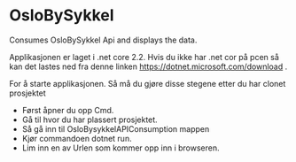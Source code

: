 # OsloBySykkel
Consumes OsloBySykkel Api and displays the data.

Applikasjonen er laget i .net core 2.2.
Hvis du ikke har .net cor på pcen så kan det lastes ned fra denne linken https://dotnet.microsoft.com/download . 

For å starte applikasjonen.
Så må du gjøre disse stegene etter du har clonet prosjektet

* Først åpner du opp Cmd.
* Gå til hvor du har plassert prosjektet. 
* Så gå inn til OsloBysykkelAPIConsumption mappen 
* Kjør commandoen dotnet run.
* Lim inn en av Urlen som kommer opp inn i browseren.   
